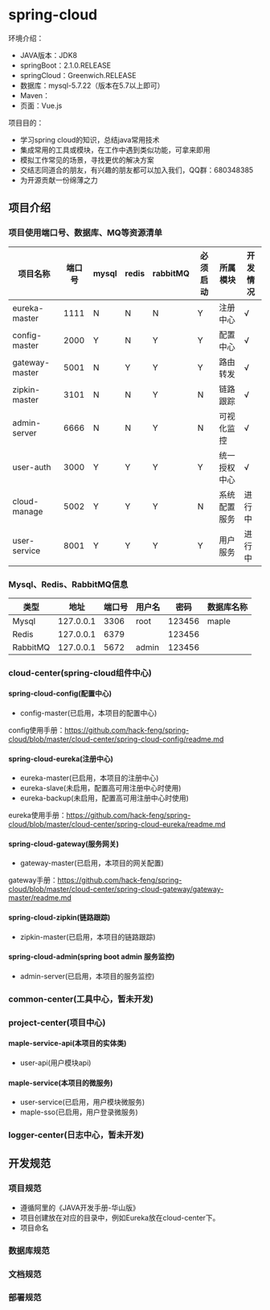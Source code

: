 # spring-cloud
环境介绍：
* JAVA版本：JDK8
* springBoot：2.1.0.RELEASE
* springCloud：Greenwich.RELEASE
* 数据库：mysql-5.7.22（版本在5.7以上即可）
* Maven：
* 页面：Vue.js

项目目的：
* 学习spring cloud的知识，总结java常用技术
* 集成常用的工具或模块，在工作中遇到类似功能，可拿来即用
* 模拟工作常见的场景，寻找更优的解决方案
* 交结志同道合的朋友，有兴趣的朋友都可以加入我们，QQ群：680348385
* 为开源贡献一份绵薄之力


## 项目介绍

### 项目使用端口号、数据库、MQ等资源清单

| 项目名称 | 端口号 | mysql | redis | rabbitMQ | 必须启动 | 所属模块 | 开发情况 |
| ------- | ----- | ----- | ----- | -------- | ------- | --------| ------- |
| eureka-master  | 1111 | N | N | N | Y | 注册中心 | √ |
| config-master  | 2000 | Y | N | Y | Y | 配置中心 | √ |
| gateway-master | 5001 | N | Y | Y | Y | 路由转发 | √ |
| zipkin-master  | 3101 | N | N | Y | N | 链路跟踪 | √ |
| admin-server   | 6666 | N | N | Y | N | 可视化监控 | √ |
| user-auth      | 3000 | Y | Y | Y | Y | 统一授权中心 | √ |
| cloud-manage   | 5002 | Y | Y | Y | N | 系统配置服务 | 进行中 |
| user-service   | 8001 | Y | Y | Y | Y | 用户服务 | 进行中 |

### Mysql、Redis、RabbitMQ信息
|    类型   |    地址   | 端口号 | 用户名 |  密码  | 数据库名称 |
| -------- | --------- | ----- | ----- | ------ | -------- |
| Mysql    | 127.0.0.1 |  3306 |  root | 123456 |   maple  |
| Redis    | 127.0.0.1 |  6379 |       | 123456 |          |
| RabbitMQ | 127.0.0.1 |  5672 | admin | 123456 |          |

### cloud-center(spring-cloud组件中心)
#### spring-cloud-config(配置中心)
* config-master(已启用，本项目的配置中心)

config使用手册：https://github.com/hack-feng/spring-cloud/blob/master/cloud-center/spring-cloud-config/readme.md

#### spring-cloud-eureka(注册中心)
* eureka-master(已启用，本项目的注册中心)
* eureka-slave(未启用，配置高可用注册中心时使用)
* eureka-backup(未启用，配置高可用注册中心时使用)

eureka使用手册：https://github.com/hack-feng/spring-cloud/blob/master/cloud-center/spring-cloud-eureka/readme.md

#### spring-cloud-gateway(服务网关)
* gateway-master(已启用，本项目的网关配置)

gateway手册：https://github.com/hack-feng/spring-cloud/blob/master/cloud-center/spring-cloud-gateway/gateway-master/readme.md

#### spring-cloud-zipkin(链路跟踪)
* zipkin-master(已启用，本项目的链路跟踪)

#### spring-cloud-admin(spring boot admin 服务监控)
* admin-server(已启用，本项目的服务监控)
  
### common-center(工具中心，暂未开发)
  
### project-center(项目中心)
#### maple-service-api(本项目的实体类)
* user-api(用户模块api)
#### maple-service(本项目的微服务)
* user-service(已启用，用户模块微服务)
* maple-sso(已启用，用户登录微服务)

### logger-center(日志中心，暂未开发)


## 开发规范

### 项目规范
 * 遵循阿里的《JAVA开发手册-华山版》
 * 项目创建放在对应的目录中，例如Eureka放在cloud-center下。
 * 项目命名
### 数据库规范

### 文档规范

### 部署规范